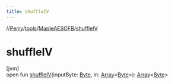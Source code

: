 ```yaml
---
title: shuffleIV
---
```

//[Perry](../../../index.html)/[tools](../index.html)/[MapleAESOFB](index.html)/[shuffleIV](shuffle-i-v.html)



# shuffleIV



[jvm]\
open fun [shuffleIV](shuffle-i-v.html)(inputByte: [Byte](https://kotlinlang.org/api/latest/jvm/stdlib/kotlin/-byte/index.html), in: [Array](https://kotlinlang.org/api/latest/jvm/stdlib/kotlin/-array/index.html)<[Byte](https://kotlinlang.org/api/latest/jvm/stdlib/kotlin/-byte/index.html)>): [Array](https://kotlinlang.org/api/latest/jvm/stdlib/kotlin/-array/index.html)<[Byte](https://kotlinlang.org/api/latest/jvm/stdlib/kotlin/-byte/index.html)>





